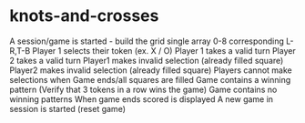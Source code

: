 # knots-and-crosses

A session/game is started - build the grid single array 0-8 corresponding L-R,T-B
Player 1 selects their token (ex. X / O)
Player 1 takes a valid turn
Player 2 takes a valid turn
Player1 makes invalid selection (already filled square)
Player2 makes invalid selection (already filled square)
Players cannot make selections when Game ends/all squares are filled
Game contains a winning pattern (Verify that 3 tokens in a row wins the game)
Game contains no winning patterns
When game ends scored is displayed
A new game in session is started (reset game) 
